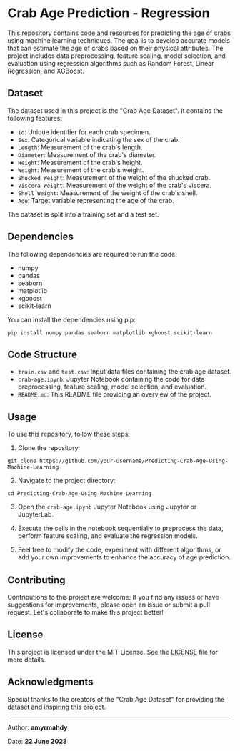 # Crab Age Prediction - Regression

This repository contains code and resources for predicting the age of crabs using machine learning techniques. The goal is to develop accurate models that can estimate the age of crabs based on their physical attributes. The project includes data preprocessing, feature scaling, model selection, and evaluation using regression algorithms such as Random Forest, Linear Regression, and XGBoost.

## Dataset

The dataset used in this project is the "Crab Age Dataset". It contains the following features:

- `id`: Unique identifier for each crab specimen.
- `Sex`: Categorical variable indicating the sex of the crab.
- `Length`: Measurement of the crab's length.
- `Diameter`: Measurement of the crab's diameter.
- `Height`: Measurement of the crab's height.
- `Weight`: Measurement of the crab's weight.
- `Shucked Weight`: Measurement of the weight of the shucked crab.
- `Viscera Weight`: Measurement of the weight of the crab's viscera.
- `Shell Weight`: Measurement of the weight of the crab's shell.
- `Age`: Target variable representing the age of the crab.

The dataset is split into a training set and a test set.

## Dependencies

The following dependencies are required to run the code:

- numpy
- pandas
- seaborn
- matplotlib
- xgboost
- scikit-learn

You can install the dependencies using pip:

```shell
pip install numpy pandas seaborn matplotlib xgboost scikit-learn
```

## Code Structure

- `train.csv` and `test.csv`: Input data files containing the crab age dataset.
- `crab-age.ipynb`: Jupyter Notebook containing the code for data preprocessing, feature scaling, model selection, and evaluation.
- `README.md`: This README file providing an overview of the project.

## Usage

To use this repository, follow these steps:

1. Clone the repository:

```shell
git clone https://github.com/your-username/Predicting-Crab-Age-Using-Machine-Learning
```

2. Navigate to the project directory:

```shell
cd Predicting-Crab-Age-Using-Machine-Learning
```

3. Open the `crab-age.ipynb` Jupyter Notebook using Jupyter or JupyterLab.

4. Execute the cells in the notebook sequentially to preprocess the data, perform feature scaling, and evaluate the regression models.

5. Feel free to modify the code, experiment with different algorithms, or add your own improvements to enhance the accuracy of age prediction.

## Contributing

Contributions to this project are welcome. If you find any issues or have suggestions for improvements, please open an issue or submit a pull request. Let's collaborate to make this project better!

## License

This project is licensed under the MIT License. See the [LICENSE](https://opensource.org/license/mit/) file for more details.

## Acknowledgments

Special thanks to the creators of the "Crab Age Dataset" for providing the dataset and inspiring this project.


---
Author: **amyrmahdy**

Date: **22 June 2023**

